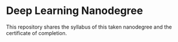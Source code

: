 # Deep Learning Nanodegree
 
This repository shares the syllabus of this taken nanodegree and the certificate of completion.
